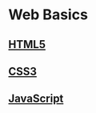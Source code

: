 # Web Basics
## [HTML5](https://github.com/shahzaneer/Web-Essentials_HTML5)
## [CSS3](https://github.com/shahzaneer/Web-Design-Fundamentals-CSS3)
## [JavaScript](https://github.com/shahzaneer/The-Great-JavaScript)
